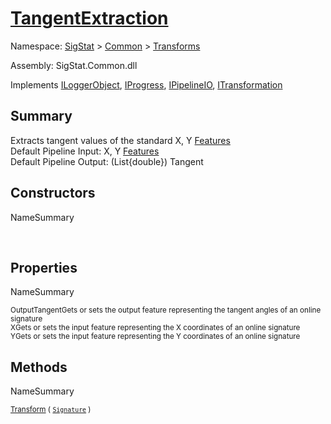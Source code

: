 # [TangentExtraction](./TangentExtraction.md)

Namespace: [SigStat]() > [Common](./../README.md) > [Transforms](./README.md)

Assembly: SigStat.Common.dll

Implements [ILoggerObject](./../ILoggerObject.md), [IProgress](./../Helpers/IProgress.md), [IPipelineIO](./../Pipeline/IPipelineIO.md), [ITransformation](./../ITransformation.md)

## Summary
Extracts tangent values of the standard X, Y [Features](https://github.com/hargitomi97/sigstat/blob/master/docs/md/SigStat/Common/Features.md)<br>Default Pipeline Input: X, Y [Features](https://github.com/hargitomi97/sigstat/blob/master/docs/md/SigStat/Common/Features.md)<br>Default Pipeline Output: (List{double})  Tangent

## Constructors

NameSummary

<sub></sub><sub></sub><br>


## Properties

NameSummary

<sub>OutputTangent</sub><sub>Gets or sets the output feature representing the tangent angles of an online signature</sub><br>
<sub>X</sub><sub>Gets or sets the input feature representing the X coordinates of an online signature</sub><br>
<sub>Y</sub><sub>Gets or sets the input feature representing the Y coordinates of an online signature</sub><br>


## Methods

NameSummary

<sub>[Transform](./Methods/TangentExtraction-100663596.md) ( [`Signature`](./../Signature.md) )</sub><sub></sub><br>


